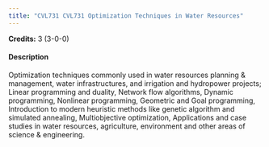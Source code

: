 ```yaml
---
title: "CVL731 CVL731 Optimization Techniques in Water Resources"
---
```

**Credits:** 3 (3-0-0)

#### Description
Optimization techniques commonly used in water resources planning & management, water infrastructures, and irrigation and hydropower projects; Linear programming and duality, Network flow algorithms, Dynamic programming, Nonlinear programming, Geometric and Goal programming, Introduction to modern heuristic methods like genetic algorithm and simulated annealing, Multiobjective optimization, Applications and case studies in water resources, agriculture, environment and other areas of science & engineering.
